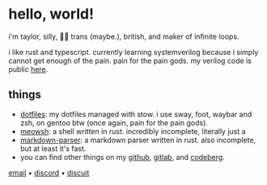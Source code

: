 # hello, world!

i'm taylor, silly, 🏳️‍⚧️ trans (maybe.), british, and maker of infinite loops.

i like rust and typescript. currently learning systemverilog because i simply
cannot get enough of the pain. pain for the pain gods. my verilog code is public
[here](https://github.com/ttaylor-st/verilog-things).

## things
* [dotfiles]: my dotfiles managed with stow. i use sway, foot, waybar and zsh,
on gentoo btw (once again, pain for the pain gods).
* [meowsh]: a shell written in rust. incredibly incomplete, literally just  a
* [markdown-parser]: a markdown parser written in rust. also incomplete, but
at least it's fast.
* you can find other things on my [github], [gitlab], and [codeberg].

[email] • [discord] • [discuit]

[dotfiles]: https://github.com/ttaylor-st/dotfiles
[meowsh]: https://github.com/ttaylor-st/meowsh
[markdown-parser]: https://github.com/ttaylor-st/markdown-parser

[github]: https://github.com/ttaylor-st
[gitlab]: https://gitlab.com/ttaylor-st
[codeberg]: https://codeberg.org/ttaylor-st

[email]: mailto:ttaylor-st@murena.io
[discord]: https://discord.com/users/377491995960016897
[discuit]: https://discuit.net/@lydia

